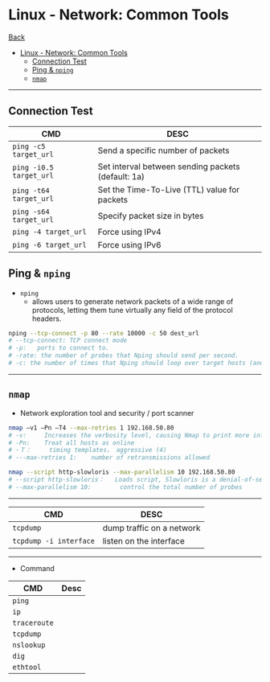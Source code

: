 # Linux - Network: Common Tools

[Back](../../index.md)

- [Linux - Network: Common Tools](#linux---network-common-tools)
  - [Connection Test](#connection-test)
  - [Ping \& `nping`](#ping--nping)
  - [`nmap`](#nmap)

---

## Connection Test

| CMD                            | DESC                                               |
| ------------------------------ | -------------------------------------------------- |
| `ping -c5 target_url`          | Send a specific number of packets                  |
| `ping -i0.5 target_url`        | Set interval between sending packets (default: 1a) |
| `ping -t64 target_url`         | Set the Time-To-Live (TTL) value for packets       |
| `ping -s64 target_url`         | Specify packet size in bytes                       |
| `ping -4 target_url`           | Force using IPv4                                   |
| `ping -6 target_url`           | Force using IPv6                                   |


## Ping & `nping`

- `nping`
  - allows users to generate network packets of a wide range of protocols, letting them tune virtually any field of the protocol headers.

```sh
nping --tcp-connect -p 80 --rate 10000 -c 50 dest_url
# --tcp-connect: TCP connect mode
# -p:   ports to connect to.
# -rate: the number of probes that Nping should send per second.
# -c: the number of times that Nping should loop over target hosts (and in some cases target ports).
```

---

## `nmap`

- Network exploration tool and security / port scanner

```sh
nmap –v1 –Pn –T4 --max-retries 1 192.168.50.80
# -v:     Increases the verbosity level, causing Nmap to print more information about the scan in progress.
# -Pn:    Treat all hosts as online
# -Ｔ：     timing templates， aggressive (4)
# ---max-retries 1:    number of retransmissions allowed

nmap --script http-slowloris --max-parallelism 10 192.168.50.80
# --script http-slowloris：   Loads script, Slowloris is a denial-of-service attack program
# --max-parallelism 10:        control the total number of probes
```

---

| CMD                    | DESC                      |
| ---------------------- | ------------------------- |
| `tcpdump`              | dump traffic on a network |
| `tcpdump -i interface` | listen on the interface   |

---

- Command

| CMD          | Desc |
| ------------ | ---- |
| `ping`       |      |
| `ip`         |      |
| `traceroute` |      |
| `tcpdump`    |      |
| `nslookup`   |      |
| `dig`        |      |
| `ethtool`    |      |
